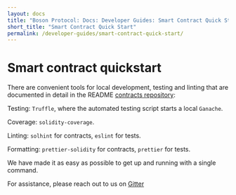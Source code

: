 ```yaml
---
layout: docs
title: "Boson Protocol: Docs: Developer Guides: Smart Contract Quick Start"
short_title: "Smart Contract Quick Start"
permalink: /developer-guides/smart-contract-quick-start/
---
```


# Smart contract quickstart

There are convenient tools for local development, testing and linting that are
documented in detail in the README
[contracts repository](https://github.com/bosonprotocol/contracts):

Testing: `Truffle`, where the automated testing script starts a local `Ganache`.

Coverage: `solidity-coverage`.

Linting: `solhint` for contracts, `eslint` for tests.

Formatting: `prettier-solidity` for contracts, `prettier` for tests.

We have made it as easy as possible to get up and running with a single command.

For assistance, please reach out to us on
[Gitter](https://gitter.im/bosonprotocol/community)
